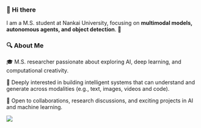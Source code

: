 ### 👋 Hi there 

I am a M.S. student at Nankai University, focusing on **multimodal models, autonomous agents, and object detection**. 🚀

### 🔍 About Me
🎓 M.S. researcher passionate about exploring AI, deep learning, and computational creativity.

🧠 Deeply interested in building intelligent systems that can understand and generate across modalities (e.g., text, images, videos and code).

🤝 Open to collaborations, research discussions, and exciting projects in AI and machine learning.

![](https://komarev.com/ghpvc/?username=YXB-NKU)

